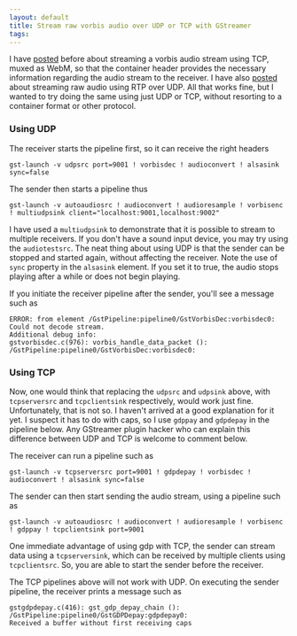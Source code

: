 ```yaml
---
layout: default
title: Stream raw vorbis audio over UDP or TCP with GStreamer
tags:
---
```


I have [posted](http://delog.wordpress.com/2011/05/03/stream-webm-vorbis-audio-using-gstreamer-over-tcp/) before about streaming a vorbis audio stream using TCP, muxed as WebM, so that the container header provides the necessary information regarding the audio stream to the receiver. I have also [posted](http://delog.wordpress.com/2011/05/11/audio-streaming-over-rtp-using-the-rtpbin-plugin-of-gstreamer/) about streaming raw audio using RTP over UDP. All that works fine, but I wanted to try doing the same using just UDP or TCP, without resorting to a container format or other protocol.

### Using UDP

The receiver starts the pipeline first, so it can receive the right headers

```
gst-launch -v udpsrc port=9001 ! vorbisdec ! audioconvert ! alsasink sync=false
```

The sender then starts a pipeline thus

```
gst-launch -v autoaudiosrc ! audioconvert ! audioresample ! vorbisenc ! multiudpsink client="localhost:9001,localhost:9002"
```

I have used a `multiudpsink` to demonstrate that it is possible to stream to multiple receivers. If you don't have a sound input device, you may try using the `audiotestsrc`. The neat thing about using UDP is that the sender can be stopped and started again, without affecting the receiver. Note the use of `sync` property in the `alsasink` element. If you set it to true, the audio stops playing after a while or does not begin playing.

If you initiate the receiver pipeline after the sender, you'll see a message such as

```
ERROR: from element /GstPipeline:pipeline0/GstVorbisDec:vorbisdec0: Could not decode stream.
Additional debug info:
gstvorbisdec.c(976): vorbis_handle_data_packet (): /GstPipeline:pipeline0/GstVorbisDec:vorbisdec0:
```

### Using TCP

Now, one would think that replacing the `udpsrc` and `udpsink` above, with `tcpserversrc` and `tcpclientsink` respectively, would work just fine. Unfortunately, that is not so. I haven't arrived at a good explanation for it yet. I suspect it has to do with caps, so I use `gdppay` and `gdpdepay` in the pipeline below. Any GStreamer plugin hacker who can explain this difference between UDP and TCP is welcome to comment below.

The receiver can run a pipeline such as

```
gst-launch -v tcpserversrc port=9001 ! gdpdepay ! vorbisdec ! audioconvert ! alsasink sync=false
```

The sender can then start sending the audio stream, using a pipeline such as

```
gst-launch -v autoaudiosrc ! audioconvert ! audioresample ! vorbisenc ! gdppay ! tcpclientsink port=9001
```

One immediate advantage of using gdp with TCP, the sender can stream data using a `tcpserversink`, which can be received by multiple clients using `tcpclientsrc`. So, you are able to start the sender before the receiver.

The TCP pipelines above will not work with UDP. On executing the sender pipeline, the receiver prints a message such as

```
gstgdpdepay.c(416): gst_gdp_depay_chain (): /GstPipeline:pipeline0/GstGDPDepay:gdpdepay0:
Received a buffer without first receiving caps
```